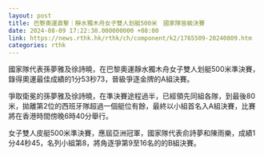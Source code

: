 ```yaml
---
layout: post
title: 巴黎奧運直擊｜靜水獨木舟女子雙人划艇500米　國家隊晉級決賽
date: 2024-08-09 17:22:38.000000000 +08:00
link: https://news.rthk.hk/rthk/ch/component/k2/1765509-20240809.htm
categories: rthk
---
```


國家隊代表孫夢雅及徐詩曉，在巴黎奧運靜水獨木舟女子雙人划艇500米準決賽，錄得奧運最佳成績的1分53秒73，晉級爭逐金牌的A組決賽。

爭取衛冕的孫夢雅及徐詩曉，在準決賽途程過半，已經領先同組各隊，到最後80米，拋離第2位的西班牙隊超過一個艇位有餘，最終以小組首名入A組決賽，比賽將在香港時間傍晚6時40分舉行。

女子雙人皮艇500米準決賽，應屆亞洲冠軍，國家隊代表俞詩夢和陳雨樂，成績1分44秒45，名列小組第8，將角逐爭第9至16名的的B組決賽。
